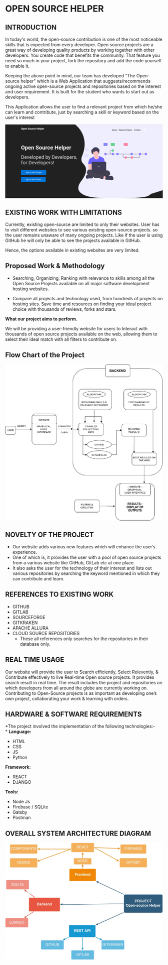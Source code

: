 # OPEN SOURCE HELPER

## INTRODUCTION

In today's world, the open-source contribution is one of the most noticeable skills that is expected from every developer. Open source projects are a great way of developing quality products by working together with other developers. You create code that benefits the community. That feature you need so much in your project, fork the repository and add the code yourself to enable it.


Keeping the above point in mind, our team has developed "The Open-source helper" which is a Web Application that suggests/recommends ongoing active open-source projects and repositories based on the interest and user requirement. It is built for the student who wants to start out as developers.  

This Application allows the user to find a relevant project from which he/she can learn and contribute, just by searching a skill or keyword based on the user's interest


<img src="./README_IMAGES/ss.png" />

## EXISTING WORK WITH LIMITATIONS

Currently, existing open-source are limited to only their websites. User has to visit different websites to see various existing open-source projects. so the user remains unaware of many ongoing projects. Like if the user is using GitHub he will only be able to see the projects available in GitHub.

Hence, the options available in existing websites are very limited.


## Proposed Work & Methodology


* Searching, Organizing, Ranking with relevance to skills among all the Open Source Projects available on all major software development hosting websites.

* Compare all projects and technology used, from hundreds of projects on hosting sites. Save time and resources on finding your ideal project choice with thousands of reviews, forks and stars.  

**What our project aims to perform.**

We will be providing a user-friendly website for users to Interact with thousands of open source projects available on the web, allowing them to select their ideal match with all filters to contribute on. 


## Flow Chart of the Project

<img src="./README_IMAGES/flowchart.jpg" />

## NOVELTY OF THE PROJECT       

* Our website adds various new features which will enhance the user’s experience.
* One of which is, it provides the user with a pool of open source projects from a various website like GitHub, GitLab etc at one place.
* It also asks the user for the technology of their interest and lists out various repositories by searching the keyword mentioned in which they can contribute and learn.

## REFERENCES TO EXISTING WORK

* GITHUB
* GITLAB 
* SOURCEFORGE
* GITKRAKEN
* APACHE ALLURA
* CLOUD SOURCE REPOSITORIES
  * These all references only searches for the repositories in their database only. 


## REAL TIME USAGE

Our website will provide the user to Search efficiently, Select Relevently, & Contribute effectively to live Real-time Open source projects. It provides search result in real time. The result includes the project and repositories on which developers from all around the globe are currently working on.
Contributing to Open-Source projects is as important as developing one’s own project, collaborating your work & learning with orders.

## HARDWARE & SOFTWARE REQUIREMENTS 

*The project involved the implementation of the following technologies:-  
*
**Language:**

* HTML
* CSS
* JS
* Python

**Framework:**

* REACT
* DJANGO

**Tools:**
    
* Node Js
* Firebase / SQLite
* Gatsby
* Postman

## OVERALL SYSTEM ARCHITECTURE DIAGRAM


<img src="./README_IMAGES/Architecture.jpg" />
